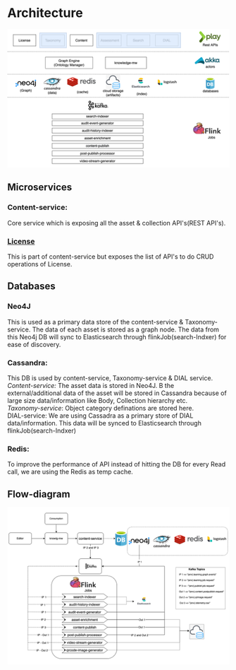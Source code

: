 # Architecture

![content-architecture](../../../.gitbook/assets/architecture-sunbird-knowlg-content.png)

## Microservices

### Content-service:

Core service which is exposing all the asset & collection API's(REST API's).

### [License](http://docs.sunbird.org/latest/apis/license/#tag/License-APIs)

This is part of content-service but exposes the list of API's to do CRUD operations of License.&#x20;

## **Databases**

### **Neo4J**

This is used as a primary data store of the content-service & Taxonomy-service. The data of each asset is stored as a graph node. The data from this Neo4j DB will sync to Elasticsearch through flinkJob(search-Indxer) for ease of discovery.

### **Cassandra:**

This DB is used by content-service, Taxonomy-service & DIAL service. \
_Content-service:_ The asset data is stored in Neo4J. B the external/additional data of the asset will be stored in Cassandra because of large size data/information like Body, Collection hierarchy etc.\
_Taxonomy-service_: Object category definations are stored here. \
DIAL-service: We are using Cassadra as a primary store of DIAL data/information. This data will be synced to Elasticsearch through flinkJob(search-Indxer)

### **Redis:**

To improve the performance of API instead of hitting the DB for every Read call, we are using the Redis as temp cache.

## Flow-diagram

![](../../../.gitbook/assets/flow-diagram-sunbird-knowlg-content.png)

